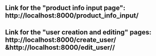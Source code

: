 ## Link for the "product info input page": http://localhost:8000/product_info_input/
## Link for the "user creation and editing" pages: http://localhost:8000/create_user/ &http://localhost:8000/edit_user/<pk>/